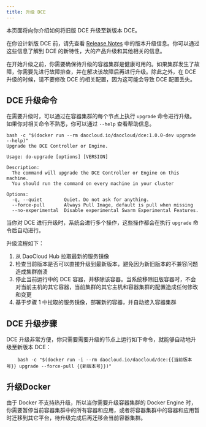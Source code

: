 ```yaml
---
title: 升级 DCE
---
```


本页面将向你介绍如何将旧版 DCE 升级至新版本 DCE。

在你设计新版 DCE 前，请先查看 [Release Notes](http://docs.daocloud.io/daocloud-enterprise/release-notes) 中的版本升级信息。你可以通过这些信息了解到 DCE 的新特性，大的产品升级和其他相关的信息。

在开始升级之前，你需要确保待升级的容器集群是健康可用的。如果集群发生了故障，你需要先进行故障排查，并在解决该故障后再进行升级。除此之外，在 DCE 升级的时候，请不要修改 DCE 的相关配置，因为这可能会导致 DCE 配置丢失。


## DCE 升级命令

在需要升级时，可以通过在容器集群的每个节点上执行 `upgrade` 命令进行升级。如果你对相关命令不熟悉，你可以通过 `--help` 查看帮助信息。
```
bash -c "$(docker run --rm daocloud.io/daocloud/dce:1.0.0-dev upgrade --help)"
Upgrade the DCE Controller or Engine.

Usage: do-upgrade [options] [VERSION]

Description:
  The command will upgrade the DCE Controller or Engine on this machine.
  You should run the command on every machine in your cluster

Options:
  -q, --quiet        Quiet. Do not ask for anything.
  --force-pull       Always Pull Image, default is pull when missing
  --no-experimental  Disable experimental Swarm Experimental Features.
```

当你对 DCE 进行升级时，系统会进行多个操作，这些操作都会在执行 `upgrade` 命令后自动进行。

升级流程如下：
1. 从 DaoCloud Hub 拉取最新的服务镜像
2. 检查当前版本是否可以直接升级到最新版本，避免因为新旧版本的不兼容问题造成集群崩溃
3. 停止当前运行中的 DCE 容器，并移除该容器。当系统移除旧版容器时，不会对当前主机的其它容器，当前集群的其它主机和容器集群的配置造成任何修改和变更
4. 基于步骤 1 中拉取的服务镜像，部署新的容器，并自动接入容器集群

## DCE 升级步骤

DCE 升级非常方便，你只需要需要升级的节点上运行如下命令，就能够自动地升级至新版本 DCE：
```
	bash -c "$(docker run -i --rm daocloud.io/daocloud/dce:{{当前版本号}} upgrade --force-pull {{新版本号}})"
```

## 升级Docker

由于 Docker 不支持热升级，所以当你需要升级容器集群的 Docker Engine 时，你需要暂停当前容器集群中的所有容器和应用，或者将容器集群中的容器和应用暂时迁移到其它平台，待升级完成后再迁移会当前容器集群。
